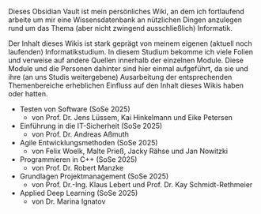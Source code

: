 Dieses Obsidian Vault ist mein persönliches Wiki, an dem ich fortlaufend arbeite um mir eine Wissensdatenbank an nützlichen Dingen anzulegen rund um das Thema (aber nicht zwingend ausschließlich) Informatik.

Der Inhalt dieses Wikis ist stark geprägt von meinem eigenen (aktuell noch laufenden) Informatikstudium. In diesem Studium bekomme ich viele Folien und verweise auf andere Quellen innerhalb der einzelnen Module. Diese Module und die Personen dahinter sind hier einmal aufgeführt, da sie und ihre (an uns Studis weitergebene) Ausarbeitung der entsprechenden Themenbereiche erheblichen Einfluss auf den Inhalt dieses Wikis haben oder hatten.
- Testen von Software (SoSe 2025)
	- von Prof. Dr. Jens Lüssem, Kai Hinkelmann und Eike Petersen
- Einführung in die IT-Sicherheit (SoSe 2025)
	- von Prof. Dr. Andreas Aßmuth
- Agile Entwicklungsmethoden (SoSe 2025)
	- von Felix Woelk, Malte Prieß, Jacky Rähse und Jan Nowitzki
- Programmieren in C++ (SoSe 2025)
	- von Prof. Dr. Robert Manzke
- Grundlagen Projektmanagement (SoSe 2025)
	- von Prof. Dr.-Ing. Klaus Lebert und Prof. Dr. Kay Schmidt-Rethmeier
- Applied Deep Learning (SoSe 2025)
	- von Dr. Marina Ignatov